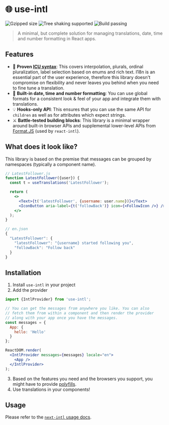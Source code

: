 # 🌐 use-intl

![Gzipped size](https://badgen.net/bundlephobia/minzip/use-intl) ![Tree shaking supported](https://badgen.net/bundlephobia/tree-shaking/use-intl) ![Build passing](https://img.shields.io/github/workflow/status/amannn/next-intl/main)

> A minimal, but complete solution for managing translations, date, time and number formatting in React apps.

## Features

- 🌟 **Proven [ICU syntax](https://formatjs.io/docs/core-concepts/icu-syntax)**: This covers interpolation, plurals, ordinal pluralization, label selection based on enums and rich text. I18n is an essential part of the user experience, therefore this library doesn't compromise on flexibility and never leaves you behind when you need to fine tune a translation.
- 📅 **Built-in date, time and number formatting**: You can use global formats for a consistent look & feel of your app and integrate them with translations.
- 💡 **Hooks-only API**: This ensures that you can use the same API for `children` as well as for attributes which expect strings.
- ⚔️ **Battle-tested building blocks**: This library is a minimal wrapper around built-in browser APIs and supplemental lower-level APIs from [Format.JS](https://formatjs.io/) (used by `react-intl`).

## What does it look like?

This library is based on the premise that messages can be grouped by namespaces (typically a component name).

```jsx
// LatestFollower.js
function LatestFollower({user}) {
  const t = useTranslations('LatestFollower');

  return (
    <>
      <Text>{t('latestFollower', {username: user.name})}</Text>
      <IconButton aria-label={t('followBack')} icon={<FollowIcon />} />
    </>
  );
}
```

```js
// en.json
{
  "LatestFollower": {
    "latestFollower": "{username} started following you",
    "followBack": "Follow back"
  }
}
```

## Installation

1. Install `use-intl` in your project
2. Add the provider
```jsx
import {IntlProvider} from 'use-intl';

// You can get the messages from anywhere you like. You can also
// fetch them from within a component and then render the provider 
// along with your app once you have the messages.
const messages = {
  App: {
    hello: 'Hello'
  }
};

ReactDOM.render(
  <IntlProvider messages={messages} locale="en">
    <App />
  </IntlProvider>
);
```
3. Based on the features you need and the browsers you support, you might have to provide [polyfills](https://formatjs.io/docs/polyfills).
4. Use translations in your components!

## Usage

Please refer to the [`next-intl` usage docs](https://next-intl-docs.vercel.app/docs/usage).
